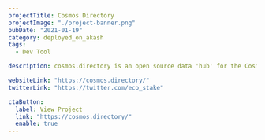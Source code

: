 ```yaml
---
projectTitle: Cosmos Directory
projectImage: "./project-banner.png"
pubDate: "2021-01-19"
category: deployed_on_akash
tags:
  - Dev Tool

description: cosmos.directory is an open source data 'hub' for the Cosmos. Cosmos Directory displays powered by the Akash logo on their homepage, indicating they are hosted on Akash.

websiteLink: "https://cosmos.directory/"
twitterLink: "https://twitter.com/eco_stake"

ctaButton:
  label: View Project
  link: "https://cosmos.directory/"
  enable: true
---
```

